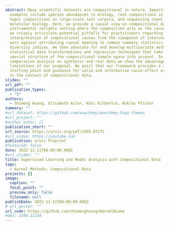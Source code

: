 ```yaml
---
abstract: Many scientific datasets are compositional in nature. Important
  examples include species abundances in ecology, rock compositions in geology,
  topic compositions in large-scale text corpora, and sequencing count data in
  molecular biology. Here, we provide a causal view on compositional data in an
  instrumental variable setting where the composition acts as the cause. First,
  we crisply articulate potential pitfalls for practitioners regarding the
  interpretation of compositional causes from the viewpoint of interventions and
  warn against attributing causal meaning to common summary statistics such as
  diversity indices. We then advocate for and develop multivariate methods using
  statistical data transformations and regression techniques that take the
  special structure of the compositional sample space into account. In a
  comparative analysis on synthetic and real data we show the advantages and
  limitations of our proposal. We posit that our framework provides a useful
  starting point and guidance for valid and informative cause-effect estimation
  in the context of compositional data.
slides: ""
url_pdf: ""
publication_types:
  - "3"
authors:
  - Shimeng Huang, Elisabeth Ailer, Niki Kilbertus, Niklas Pfister
summary: ""
#url_dataset: https://github.com/wowchemy/wowchemy-hugo-themes
#url_project: ""
#author_notes: []
publication_short: ""
url_source: https://arxiv.org/pdf/2205.07271
#url_video: https://youtube.com
publication: arxiv Preprint
#featured: false
date: 2022-11-11T00:00:00.000Z
#url_slides: ""
title: Supervised Learning and Model Analysis with Compositional Data
tags:
  - Kernel Methods; Compositional Data
projects: []
image:
  caption: ""
  focal_point: ""
  preview_only: false
  filename: null
publishDate: 2022-11-11T00:00:00.000Z
# url_poster: ""
url_code: https://github.com/shimenghuang/KernelBiome
#doi: 2106.11234
---
```

